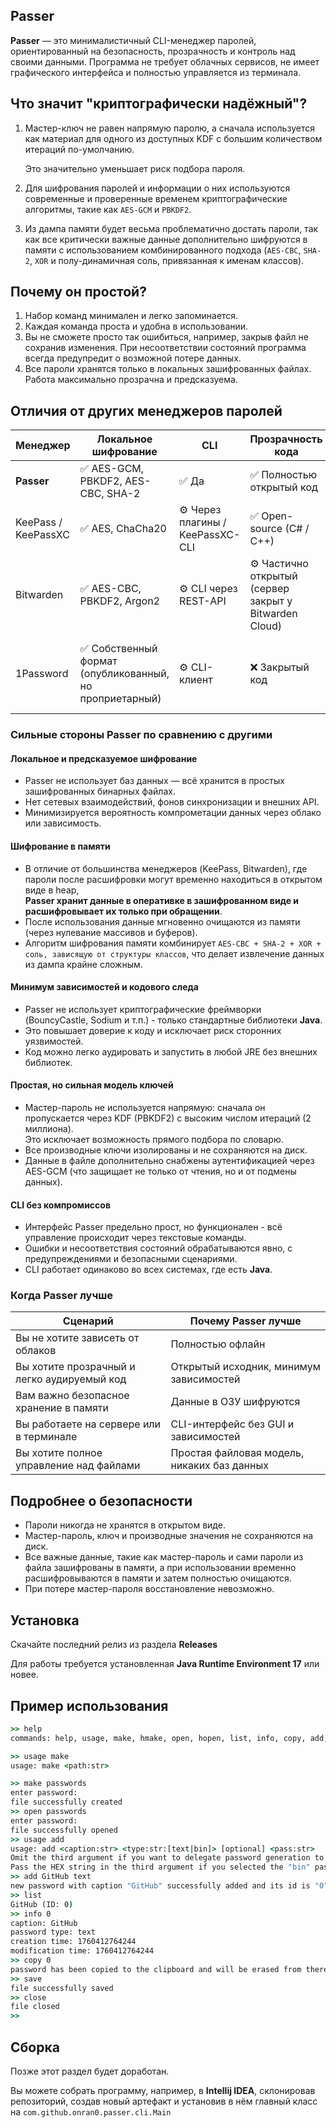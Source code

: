 ## Passer

**Passer** — это минималистичный CLI-менеджер паролей, ориентированный на безопасность, прозрачность и контроль над своими данными.
Программа не требует облачных сервисов, не имеет графического интерфейса и полностью управляется из терминала.

## Что значит "криптографически надёжный"?

1. Мастер-ключ не равен напрямую паролю, а сначала используется как материал для одного из доступных KDF с большим количеством итераций по-умолчанию.
   
    Это значительно уменьшает риск подбора пароля.
2. Для шифрования паролей и информации о них используются современные и проверенные временем криптографические алгоритмы, такие как `AES-GCM` и `PBKDF2`.
3. Из дампа памяти будет весьма проблематично достать пароли, так как все критически важные данные дополнительно шифруются в памяти с использованием комбинированного подхода (`AES-CBC`, `SHA-2`, `XOR` и полу-динамичная соль, привязанная к именам классов).

## Почему он простой?

1. Набор команд минимален и легко запоминается.
2. Каждая команда проста и удобна в использовании.
3. Вы не сможете просто так ошибиться, например, закрыв файл не сохранив изменения. При несоответствии состояний программа всегда предупредит о возможной потере данных.
4. Все пароли хранятся только в локальных зашифрованных файлах. Работа максимально прозрачна и предсказуема.

## Отличия от других менеджеров паролей

| Менеджер | Локальное шифрование | CLI | Прозрачность кода | Зависимости                                                   |
|-----------|----------------------|-----|-------------------|---------------------------------------------------------------|
| **Passer** | ✅ AES-GCM, PBKDF2, AES-CBC, SHA-2 | ✅ Да | ✅ Полностью открытый код | 🔹 Только **JRE** (без внешних библиотек)                     |
| KeePass / KeePassXC | ✅ AES, ChaCha20 | ⚙️ Через плагины / KeePassXC-CLI | ✅ Open-source (C# / C++) | ⚙️ .NET / Qt, плагины, GUI-оболочка                           |
| Bitwarden | ✅ AES-CBC, PBKDF2, Argon2 | ⚙️ CLI через REST-API | ⚙️ Частично открытый (сервер закрыт у Bitwarden Cloud) | ⚙️ Node.js, npm-пакеты, API, серверная часть                  |
| 1Password | ✅ Собственный формат (опубликованный, но проприетарный) | ⚙️ CLI-клиент | ❌ Закрытый код | ⚙️ Собственный API, SDK, шифрование вне контроля пользователя |

### Сильные стороны Passer по сравнению с другими

#### Локальное и предсказуемое шифрование
- Passer не использует баз данных — всё хранится в простых зашифрованных бинарных файлах.
- Нет сетевых взаимодействий, фонов синхронизации и внешних API.
- Минимизируется вероятность компрометации данных через облако или зависимость.

#### Шифрование в памяти
- В отличие от большинства менеджеров (KeePass, Bitwarden), где пароли после расшифровки могут временно находиться в открытом виде в heap,  
  **Passer хранит данные в оперативке в зашифрованном виде и расшифровывает их только при обращении**.
- После использования данные мгновенно очищаются из памяти (через нулевание массивов и буферов).
- Алгоритм шифрования памяти комбинирует `AES-CBC + SHA-2 + XOR + соль, зависящую от структуры классов`, что делает извлечение данных из дампа крайне сложным.

#### Минимум зависимостей и кодового следа
- Passer не использует криптографические фреймворки (BouncyCastle, Sodium и т.п.) - только стандартные библиотеки **Java**.
- Это повышает доверие к коду и исключает риск сторонних уязвимостей.
- Код можно легко аудировать и запустить в любой JRE без внешних библиотек.

#### Простая, но сильная модель ключей
- Мастер-пароль не используется напрямую: сначала он пропускается через KDF (PBKDF2) с высоким числом итераций (2 миллиона).  
  Это исключает возможность прямого подбора по словарю.
- Все производные ключи изолированы и не сохраняются на диск.
- Данные в файле дополнительно снабжены аутентификацией через AES-GCM (что защищает не только от чтения, но и от подмены данных).

#### CLI без компромиссов
- Интерфейс Passer предельно прост, но функционален - всё управление происходит через текстовые команды.
- Ошибки и несоответствия состояний обрабатываются явно, с предупреждениями и безопасными сценариями.
- CLI работает одинаково во всех системах, где есть **Java**.

### Когда Passer лучше
| Сценарий | Почему Passer лучше |
|-----------|--------------------|
| Вы не хотите зависеть от облаков | Полностью офлайн |
| Вы хотите прозрачный и легко аудируемый код | Открытый исходник, минимум зависимостей |
| Вам важно безопасное хранение в памяти | Данные в ОЗУ шифруются |
| Вы работаете на сервере или в терминале | CLI-интерфейс без GUI и зависимостей |
| Вы хотите полное управление над файлами | Простая файловая модель, никаких баз данных |

## Подробнее о безопасности

- Пароли никогда не хранятся в открытом виде.
- Мастер-пароль, ключ и производные значения не сохраняются на диск.
- Все важные данные, такие как мастер-пароль и сами пароли из файла зашифрованы в памяти, а при использовании временно расшифровываются в памяти и затем полностью очищаются.
- При потере мастер-пароля восстановление невозможно.

## Установка

Скачайте последний релиз из раздела **Releases**

Для работы требуется установленная **Java Runtime Environment 17** или новее.

## Пример использования

```cmd
>> help
commands: help, usage, make, hmake, open, hopen, list, info, copy, add, rem, mod, save, close, recent, exit

>> usage make
usage: make <path:str>

>> make passwords
enter password:
file successfully created
>> open passwords
enter password:
file successfully opened
>> usage add
usage: add <caption:str> <type:str:[text|bin]> [optional] <pass:str>
Omit the third argument if you want to delegate password generation to Passer using cryptographically strong randomness.
Pass the HEX string in the third argument if you selected the "bin" password type and passed the password manually.
>> add GitHub text
new password with caption "GitHub" successfully added and its id is "0"
>> list
GitHub (ID: 0)
>> info 0
caption: GitHub
password type: text
creation time: 1760412764244
modification time: 1760412764244
>> copy 0
password has been copied to the clipboard and will be erased from there in 1 minute
>> save
file successfully saved
>> close
file closed
>> 
```

## Сборка

Позже этот раздел будет доработан.

Вы можете собрать программу, например, в **Intellij IDEA**, склонировав репозиторий, создав новый артефакт и установив в нём главный класс на `com.github.onran0.passer.cli.Main`